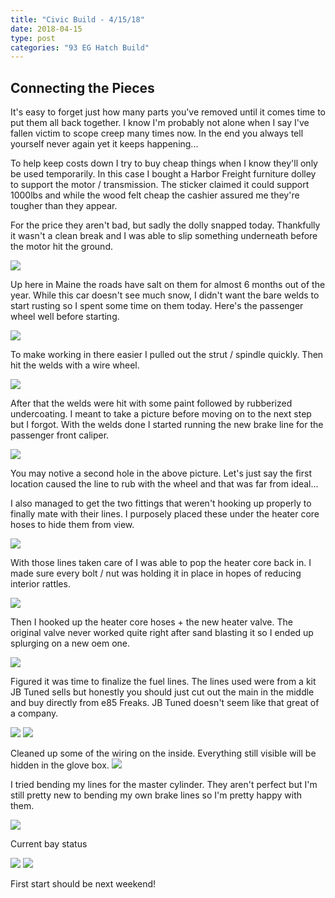 ```yaml
---
title: "Civic Build - 4/15/18"
date: 2018-04-15
type: post
categories: "93 EG Hatch Build"
---
```


## Connecting the Pieces

It's easy to forget just how many parts you've removed until it comes time to put them all back together. I know I'm probably not alone when I say I've fallen victim to scope creep many times now. In the end you always tell yourself never again yet it keeps happening...

To help keep costs down I try to buy cheap things when I know they'll only be used temporarily. In this case I bought a Harbor Freight furniture dolley to support the motor / transmission. The sticker claimed it could support 1000lbs and while the wood felt cheap the cashier assured me they're tougher than they appear.

For the price they aren't bad, but sadly the dolly snapped today. Thankfully it wasn't a clean break and I was able to slip something underneath before the motor hit the ground.

![](images/1.jpg)

Up here in Maine the roads have salt on them for almost 6 months out of the year. While this car doesn't see much snow, I didn't want the bare welds to start rusting so I spent some time on them today. Here's the passenger wheel well before starting.

![](images/2.jpg)

To make working in there easier I pulled out the strut / spindle quickly. Then hit the welds with a wire wheel.

![](images/3.jpg)

After that the welds were hit with some paint followed by rubberized undercoating. I meant to take a picture before moving on to the next step but I forgot. With the welds done I started running the new brake line for the passenger front caliper.

![](images/4.jpg)

You may notive a second hole in the above picture. Let's just say the first location caused the line to rub with the wheel and that was far from ideal...

I also managed to get the two fittings that weren't hooking up properly to finally mate with their lines. I purposely placed these under the heater core hoses to hide them from view.

![](images/6.jpg)

With those lines taken care of I was able to pop the heater core back in. I made sure every bolt / nut was holding it in place in hopes of reducing interior rattles.

![](images/7.jpg)

Then I hooked up the heater core hoses + the new heater valve. The original valve never worked quite right after sand blasting it so I ended up splurging on a new oem one.

![](images/8.jpg)

Figured it was time to finalize the fuel lines. The lines used were from a kit JB Tuned sells but honestly you should just cut out the main in the middle and buy directly from e85 Freaks. JB Tuned doesn't seem like that great of a company.

![](images/9.jpg)
![](images/10.jpg)

Cleaned up some of the wiring on the inside. Everything still visible will be hidden in the glove box.
![](images/11.jpg)

I tried bending my lines for the master cylinder. They aren't perfect but I'm still pretty new to bending my own brake lines so I'm pretty happy with them.

![](images/12.jpg)

Current bay status

![](images/13.jpg)
![](images/14.jpg)

First start should be next weekend!
